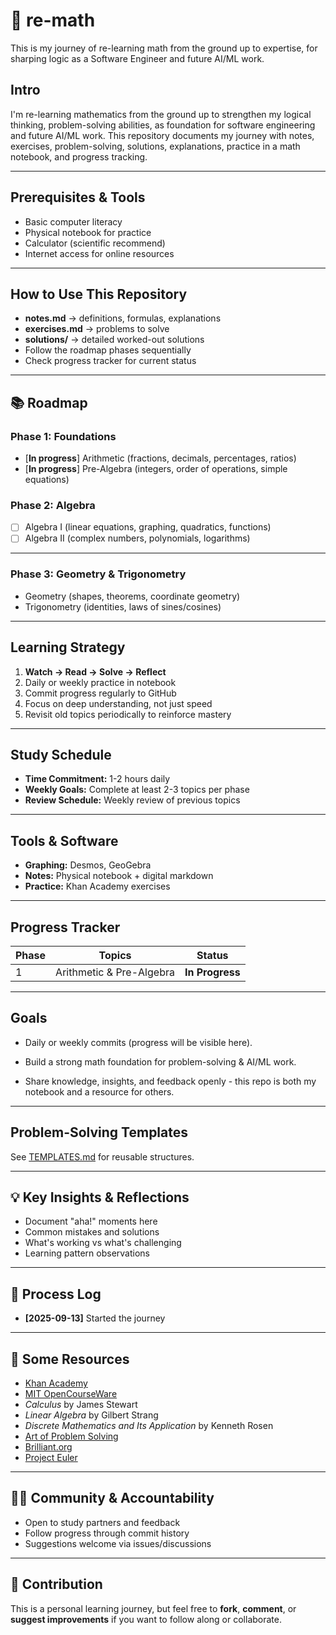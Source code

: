 # 🧮 re-math

This is my journey of re-learning math from the ground up to expertise, for sharping logic as a Software Engineer and future AI/ML work.

## Intro

I'm re-learning mathematics from the ground up to strengthen my logical thinking, problem-solving abilities, as foundation for software engineering and future AI/ML work.
This repository documents my journey with notes, exercises, problem-solving, solutions, explanations, practice in a math notebook, and progress tracking.

---

## Prerequisites & Tools

- Basic computer literacy
- Physical notebook for practice
- Calculator (scientific recommend)
- Internet access for online resources

---

## How to Use This Repository

- **notes.md** → definitions, formulas, explanations
- **exercises.md** → problems to solve
- **solutions/** → detailed worked-out solutions
- Follow the roadmap phases sequentially
- Check progress tracker for current status

---

## 📚 Roadmap

### Phase 1: Foundations

- [**In progress**] Arithmetic (fractions, decimals, percentages, ratios)
- [**In progress**] Pre-Algebra (integers, order of operations, simple equations)

### Phase 2: Algebra

- [ ] Algebra I (linear equations, graphing, quadratics, functions)
- [ ] Algebra II (complex numbers, polynomials, logarithms)

---

### Phase 3: Geometry & Trigonometry

- Geometry (shapes, theorems, coordinate geometry)
- Trigonometry (identities, laws of sines/cosines)

---

## Learning Strategy

1. **Watch → Read → Solve → Reflect**
2. Daily or weekly practice in notebook
3. Commit progress regularly to GitHub
4. Focus on deep understanding, not just speed
5. Revisit old topics periodically to reinforce mastery

---

## Study Schedule

- **Time Commitment:** 1-2 hours daily
- **Weekly Goals:** Complete at least 2-3 topics per phase
- **Review Schedule:** Weekly review of previous topics

---

## Tools & Software

- **Graphing:** Desmos, GeoGebra
- **Notes:** Physical notebook + digital markdown
- **Practice:** Khan Academy exercises

---

## Progress Tracker

| Phase | Topics                   | Status          |
| ----- | ------------------------ | --------------- |
| 1     | Arithmetic & Pre-Algebra | **In Progress** |

---

## Goals

- Daily or weekly commits (progress will be visible here).

- Build a strong math foundation for problem-solving & AI/ML work.

- Share knowledge, insights, and feedback openly - this repo is both my notebook and a resource for others.

---

## Problem-Solving Templates

See [TEMPLATES.md](./TEMPLATES.md) for reusable structures.

---

<!-- ## 📝 Challenges / Notes

--- -->

## 💡 Key Insights & Reflections

- Document "aha!" moments here
- Common mistakes and solutions
- What's working vs what's challenging
- Learning pattern observations

---

## 📌 Process Log

- **[2025-09-13]** Started the journey

---

## 🔗 Some Resources

- [Khan Academy](https://www.khanacademy.org/)
- [MIT OpenCourseWare](https://ocw.mit.edu/)
- _Calculus_ by James Stewart
- _Linear Algebra_ by Gilbert Strang
- _Discrete Mathematics and Its Application_ by Kenneth Rosen
- [Art of Problem Solving](https://artofproblemsolving.com/)
- [Brilliant.org](https://brilliant.org/)
- [Project Euler](https://projecteuler.net/)

---

## 🤝🏽 Community & Accountability

- Open to study partners and feedback
- Follow progress through commit history
- Suggestions welcome via issues/discussions

---

## 🔗 Contribution

This is a personal learning journey, but feel free to **fork**, **comment**, or **suggest improvements** if you want to follow along or collaborate.
